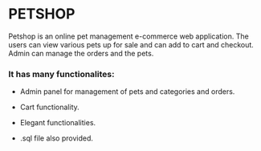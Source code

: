 # PETSHOP 

Petshop is an online pet management e-commerce web application. The users can view various pets up for sale and can add to cart and checkout. Admin can manage the orders and the pets.


### It has many functionalites:

* Admin panel for management of pets and categories and orders.

* Cart functionality.

* Elegant functionalities.

* .sql file also provided.
